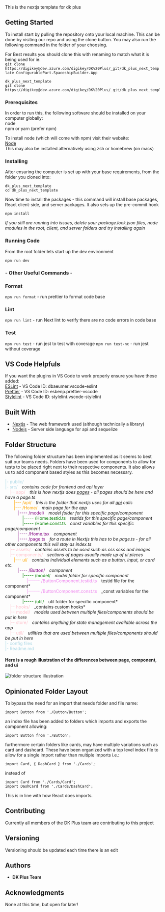 This is the nextjs template for dk plus

## Getting Started

To install start by pulling the repository onto your local machine. This can be done by visiting our repo and using the clone button.
You may also run the following command in the folder of your choosing.

For Best results you should clone this with renaming to match what it is being used for ie.  
`git clone https://digikey@dev.azure.com/digikey/DK%20Plus/_git/dk_plus_next_template ConfigurablePart.SpaceshipBuilder.App`

```
dk_plus_next_template
git clone https://digikey@dev.azure.com/digikey/DK%20Plus/_git/dk_plus_next_template
```

### Prerequisites

In order to run this, the following software should be installed on your computer globally:  
node  
npm or yarn (prefer npm)

To install node (which will come with npm) visit their website:  
[Node](https://nodejs.dev/)  
This may also be installed alternatively using zsh or homebrew (on macs)

### Installing

After ensuring the computer is set up with your base requirements, from the folder you cloned into:

```
dk_plus_next_template
cd dk_plus_next_template
```

Now time to install the packages - this command will install base packages, React client-side, and server packages. It also sets up the pre-commit hook

```
npm install
```

_If you still are running into issues, delete your package.lock.json files, node modules in the root, client, and server folders and try installing again_

### Running Code

From the root folder lets start up the dev environment

```
npm run dev
```

### - Other Useful Commands -

### Format

`npm run format` - run prettier to format code base

### Lint

`npm run lint` - run Next lint to verify there are no code errors in code base

### Test

`npm run test` - run jest to test with coverage
`npm run test-nc` - run jest without coverage

## VS Code Helpfuls

If you want the plugins in VS Code to work properly ensure you have these added:  
[ESLint](https://marketplace.visualstudio.com/items?itemName=dbaeumer.vscode-eslint) - VS Code ID: dbaeumer.vscode-eslint  
[Prettier](https://marketplace.visualstudio.com/items?itemName=esbenp.prettier-vscode) - VS Code ID: esbenp.prettier-vscode  
[Stylelint](https://marketplace.visualstudio.com/items?itemName=stylelint.vscode-stylelint) - VS Code ID: stylelint.vscode-stylelint

## Built With

-   [Nextjs](https://nextjs.org/) - The web framework used (although technically a library)
-   [Nodejs](https://nodejs.org/en/) - Server side language for api and sequelize

## Folder Structure

The following folder structure has been implemented as it seems to best suit our teams needs. Folders have been used for components to allow for tests to be placed right next to their respective components. It also allows us to add component based styles as this becomes necessary.

<span style="color:lightblue">|- public/</span>  
<span style="color:lightblue">|- src/</span>&emsp;_contains code for frontend and api layer_  
<span style="color:pink">&emsp;|-- app/</span>&emsp;_this is how nextjs does <a href="https://nextjs.org/docs/app/building-your-application/routing/defining-routes">pages</a> - all pages should be here and have a page.ts_  
<span style="color:orange">&emsp;&emsp;|--- /api/</span>&emsp;_this is the folder that nextjs uses for all <a href="https://nextjs.org/docs/app/building-your-application/routing/route-handlers">api</a> calls_  
<span style="color:orange">&emsp;&emsp;|--- /Home/</span>&emsp;_main page for the app_  
<span style="color:purple">&emsp;&emsp;&emsp;|---- /model/</span>&emsp;_model folder for this specific page/component_  
<span style="color:green">&emsp;&emsp;&emsp;&emsp;|----- /Home.testid.ts</span>&emsp;_testids for this specific page/component_  
<span style="color:green">&emsp;&emsp;&emsp;&emsp;|----- /Home.const.ts</span>&emsp;_const variables for this specific page/component_  
<span style="color:purple">&emsp;&emsp;&emsp;|---- /Home.tsx</span>&emsp;_component_  
<span style="color:purple">&emsp;&emsp;&emsp;|---- /page.ts</span>&emsp;_for a route in Nextjs this has to be page.ts - for all other components this will stay as index.ts_  
<span style="color:pink">&emsp;|-- assets/</span>&emsp;_contains assets to be used such as css scss and images_  
<span style="color:pink">&emsp;|-- components/</span>&emsp;_sections of pages usually made up of ui pieces_  
<span style="color:orange">&emsp;&emsp;|--- ui/</span>&emsp;_contains individual elements such as a button, input, or card etc._  
<span style="color:purple">&emsp;&emsp;&emsp;|---- /Button/</span>&emsp;_component_  
<span style="color:green">&emsp;&emsp;&emsp;&emsp;|----- /model/</span>&emsp;_model folder for specific component_  
<span style="color:violet">&emsp;&emsp;&emsp;&emsp;&emsp;|------ /ButtonComponent.testid.ts</span>&emsp;testid file for the component*  
<span style="color:violet">&emsp;&emsp;&emsp;&emsp;&emsp;|------ /ButtonComponent.const.ts</span>&emsp;\_const variables for the component*  
<span style="color:green">&emsp;&emsp;&emsp;&emsp;|----- /util/</span>&emsp;util folder for specific component*  
<span style="color:pink">&emsp;|-- hooks/</span>&emsp;\_contains custom hooks*  
<span style="color:pink">&emsp;|-- model/</span>&emsp;_models used between multiple files/components should be put in here_  
<span style="color:pink">&emsp;|-- store/</span>&emsp;_contains anything for state management available across the app_  
<span style="color:pink">&emsp;|-- util/</span>&emsp;_utilities that are used between multiple files/components should be put in here_  
<span style="color:lightblue">|- config files</span>  
<span style="color:lightblue">|- Readme.md</span>

#### Here is a rough illustration of the differences between page, component, and ui

![folder structure illustration](/src/assets/images/folder-structure.png)

## Opinionated Folder Layout

To bypass the need for an import that needs folder and file name:

```
import Button from './Button/Button';
```

an index file has been added to folders which imports and exports the component allowing:

```
import Button from './Button';
```

furthermore certain folders like cards, may have multiple variations such as card and dashcard. These have been organized with a top level index file to allow for a single import rather than multiple imports i.e.:

```
import Card, { DashCard } from './Cards';
```

instead of

```
import Card from './Cards/Card';
import DashCard from './Cards/DashCard';
```

This is in line with how React does imports.

## Contributing

Currently all members of the DK Plus team are contributing to this project

## Versioning

Versioning should be updated each time there is an edit

## Authors

-   **DK Plus Team**

## Acknowledgments

None at this time, but open for later!
